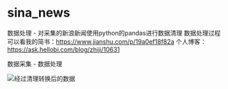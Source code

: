 # sina_news
数据处理 - 对采集的新浪新闻使用python的pandas进行数据清理
数据处理过程可以看我的简书：https://www.jianshu.com/p/19a0ef18f82a
个人博客：https://ask.hellobi.com/blog/zhiji/10631

数据采集 - 数据处理

![经过清理转换后的数据](http://upload-images.jianshu.io/upload_images/6078268-be1aaa4421214fd2.png?imageMogr2/auto-orient/strip%7CimageView2/2/w/1240)
